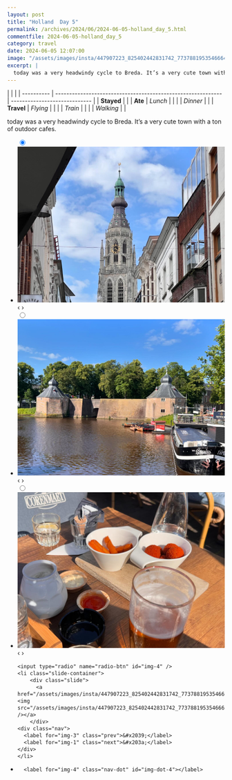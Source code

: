 ```yaml
---
layout: post
title: "Holland  Day 5"
permalink: /archives/2024/06/2024-06-05-holland_day_5.html
commentfile: 2024-06-05-holland_day_5
category: travel
date: 2024-06-05 12:07:00
image: "/assets/images/insta/447907223_825402442831742_7737881953546664313_n_18289222009161147.jpg"
excerpt: |
  today was a very headwindy cycle to Breda. It’s a very cute town with a ton of outdoor cafes.
---
```


|            |                                                              |
| ---------- | ------------------------------------------------------------ | ----------------------------- |
| **Stayed** |  |
| **Ate**    | _Lunch_                                                      |          |
|            | _Dinner_                                                     |          |
| **Travel** | _Flying_                                                     |          |
|            | _Train_                                                      |          |
|            | _Walking_                                                    |          |


today was a very headwindy cycle to Breda. It’s a very cute town with a ton of outdoor cafes.


<ul class="slides">
    <input type="radio" name="radio-btn" id="img-1" checked="checked" />
    <li class="slide-container">
        <div class="slide">
          <a href="/assets/images/insta/447780877_1605599796857834_6650790530122708408_n_18040507045867485.jpg"><img src="/assets/images/insta/447780877_1605599796857834_6650790530122708408_n_18040507045867485.jpg" /></a>
        </div>
    <div class="nav">
      <label for="img-4" class="prev">&#x2039;</label>
      <label for="img-2" class="next">&#x203a;</label>
    </div>
    </li>
        <input type="radio" name="radio-btn" id="img-2"  />
    <li class="slide-container">
        <div class="slide">
          <a href="/assets/images/insta/447781224_476143664781826_2478851516661591811_n_17932496327852132.jpg"><img src="/assets/images/insta/447781224_476143664781826_2478851516661591811_n_17932496327852132.jpg" /></a>
        </div>
    <div class="nav">
      <label for="img-1" class="prev">&#x2039;</label>
      <label for="img-3" class="next">&#x203a;</label>
    </div>
    </li>
        <input type="radio" name="radio-btn" id="img-3"  />
    <li class="slide-container">
        <div class="slide">
          <a href="/assets/images/insta/447777501_1404503253556397_7861325469963985745_n_18066213223539462.jpg"><img src="/assets/images/insta/447777501_1404503253556397_7861325469963985745_n_18066213223539462.jpg" /></a>
        </div>
    <div class="nav">
      <label for="img-2" class="prev">&#x2039;</label>
      <label for="img-4" class="next">&#x203a;</label>
    </div>
    </li>
    
    <input type="radio" name="radio-btn" id="img-4" />
    <li class="slide-container">
        <div class="slide">
          <a href="/assets/images/insta/447907223_825402442831742_7737881953546664313_n_18289222009161147.jpg"><img src="/assets/images/insta/447907223_825402442831742_7737881953546664313_n_18289222009161147.jpg" /></a>
        </div>
    <div class="nav">
      <label for="img-3" class="prev">&#x2039;</label>
      <label for="img-1" class="next">&#x203a;</label>
    </div>
    </li>
			
<li class="nav-dots">
      <label for="img-1" class="nav-dot" id="img-dot-1"></label>
      <label for="img-2" class="nav-dot" id="img-dot-2"></label>
      <label for="img-3" class="nav-dot" id="img-dot-3"></label>

      <label for="img-4" class="nav-dot" id="img-dot-4"></label>

</li>
</ul>        
             

		